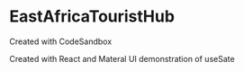 # EastAfricaTouristHub
Created with CodeSandbox

Created with React and Materal UI
demonstration of useSate

